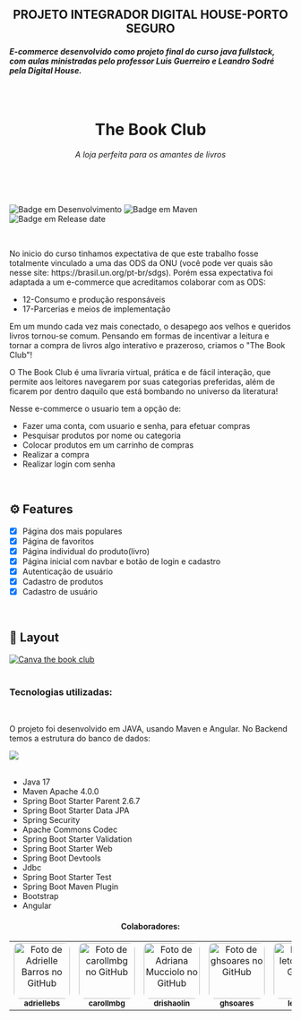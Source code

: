 <h2 align="center">PROJETO INTEGRADOR DIGITAL HOUSE-PORTO SEGURO</h2>
    <h5>E-commerce desenvolvido como projeto final do curso java fullstack, com aulas ministradas pelo professor Luis Guerreiro e Leandro Sodré pela Digital House.</h5>
<br>

<div>
    <h1 align="center">The Book Club</h1>
    <h6 align="center">A loja perfeita para os amantes de livros</h6>
</div>
<br><br>

![Badge em Desenvolvimento](http://img.shields.io/static/v1?label=STATUS&message=EM%20DESENVOLVIMENTO&color=blue&?style=plastic=appveyor)
![Badge em Maven](http://img.shields.io/static/v1?label=Maven%20version&message=4.0.0&color=blue&?style=plastic=appveyor)
![Badge em Release date](http://img.shields.io/static/v1?label=release&message=Julho&color=blue&s?style=plastic=appveyor)


<br>

<div>
   
<p>No inicio do curso tinhamos expectativa de que este trabalho fosse totalmente vinculado a uma das ODS da ONU (você pode ver quais são nesse site: https://brasil.un.org/pt-br/sdgs). Porém essa expectativa foi adaptada a um e-commerce que acreditamos colaborar com as ODS:
<ul>
    <li>12-Consumo e produção responsáveis</li>
    <li>17-Parcerias e meios de implementação</li>
</ul>

<p>
    Em um mundo cada vez mais conectado,  o desapego aos velhos e queridos livros tornou-se comum. Pensando em formas de incentivar a leitura e tornar a compra de livros algo interativo e prazeroso, criamos o "The Book Club"!
</p>
<p>
    O The Book Club é uma livraria virtual, prática e de fácil interação, que permite aos leitores navegarem por suas categorias preferidas, além de ficarem por dentro daquilo que está bombando no universo da literatura! 
</p>
<p>
    Nesse e-commerce o usuario tem a opção de:
    <ul>
        <li>Fazer uma conta, com usuario e senha, para efetuar compras</li>
        <li>Pesquisar produtos por nome ou categoria</li>
        <li>Colocar produtos em um carrinho de compras</li>
        <li>Realizar a compra</li>
        <li>Realizar login com senha</li>
    </ul>    
</p>
</div>

<div>
<br>

## ⚙️ Features

- [x] Página dos mais populares
- [x] Página de favoritos
- [x] Página individual do produto(livro)
- [x] Página inicial com navbar e botão de login e cadastro
- [x] Autenticação de usuário 
- [x] Cadastro de produtos 
- [x] Cadastro de usuário

<br>

## 🎨 Layout



<a href="https://www.canva.com/design/DAE_7eqkEPE/OdpUXJiGBeoW8eYczJAOKw/view?website#4:inicio">
  <img alt="Canva the book club" src="http://img.shields.io/static/v1?label=Layout&message=Canva&color=blue&s?style=plastic=appveyor">
</a>
<br><br>

<div>
 <h3 >Tecnologias utilizadas:</h3>
 <br>
<p>
    O projeto foi desenvolvido em JAVA, usando Maven e Angular. No Backend temos a estrutura do banco de dados:
</p>  
    <img src="Captura de tela de 2022-06-30 19-04-57.png">
</div> 
<br>

<div>
   
<ul>
        <li>Java 17</li>
        <li> Maven Apache 4.0.0</li>
        <li> Spring Boot Starter Parent 2.6.7</li>
        <li> Spring Boot Starter Data JPA</li>
        <li> Spring Security</li>
        <li>Apache Commons Codec</li>
        <li>Spring Boot Starter Validation</li>
        <li>Spring Boot Starter Web</li>
        <li>Spring Boot Devtools</li>
        <li>Jdbc</li>
        <li>Spring Boot Starter Test </li>
        <li>Spring Boot Maven Plugin</li>
        <li>Bootstrap</li>
        <li>Angular</li>
</ul>
</div>

<h4 align="center">Colaboradores: </h4>

<table>
<tr>
<td align="center"><a href="https://github.com/adriellebs"><img style="border-radius: 10%;" src="https://avatars.githubusercontent.com/u/99371469?v=4" width="100px;" alt="Foto de Adrielle Barros no GitHub"/><br /><sub><b>adriellebs</b></sub></a><br /></td>

<td align="center"><a href="https://github.com/carollmbg"><img style="border-radius:10%;" src="https://avatars.githubusercontent.com/u/51660899?v=4" width="100px;" alt="Foto de carollmbg no GitHub"/><br /><sub><b>carollmbg</b></sub></a><br /></td>

<td align="center"><a href="https://github.com/drishaolin"><img style="border-radius: 10%;" src="https://avatars.githubusercontent.com/u/81246626?v=4" width="100px;" alt="Foto de Adriana Mucciolo no GitHub"/><br /><sub><b>drishaolin</b></sub></a><br /></td>

<td align="center"><a href="https://github.com/ghsoares"><img style="border-radius: 10%;" src="https://avatars.githubusercontent.com/u/43936806?v=4" width="100px;" alt="Foto de ghsoares no GitHub"/><br /><sub><b>ghsoares</b></sub></a><br /></td>


<td align="center"><a href="https://github.com/letoffoli"><img style="border-radius: 10%;" src="https://avatars.githubusercontent.com/u/100161664?v=4" width="100px;" alt="Foto de letoffoli no GitHub"/><br /><sub><b>letoffoli</b></sub></a><br /></td>

<td align="center"><a href="https://github.com/luanatenguan"><img style="border-radius: 10%;" src="https://avatars.githubusercontent.com/u/99658695?v=4" width="100px;" alt="Foto de luanatenguan no GitHub"/><br /><sub><b>luanatenguan</b></sub></a><br /></td>
 

<td align="center"><a href="https://github.com/Temgi"><img style="border-radius: 10%;" src="https://avatars.githubusercontent.com/u/8334174?v=4" width="100px;" alt="Foto de Rui Temgi Saraiva Azevedo no GitHub"/><br /><sub><b>Temgi</b></sub></a><br /></td>

</tr>
</table>
